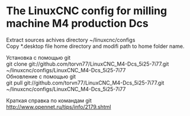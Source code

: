 # The LinuxCNC config for milling machine M4 production Dcs<br>
Extract sources achives directory ~/linuxcnc/configs<br>
Copy *.desktop file home directory and modifi path to home folder name.<br>

Установка с помощью git<br>
git clone git://github.com/torvn77/LinuxCNC_M4-Dcs_5i25-7i77.git ~/linuxcnc/configs/LinuxCNC_M4-Dcs_5i25-7i77<br>
Обновление с помощью git<br>
git pull git://github.com/torvn77/LinuxCNC_M4-Dcs_5i25-7i77.git ~/linuxcnc/configs/LinuxCNC_M4-Dcs_5i25-7i77<br>

Краткая справка по командам git
http://www.opennet.ru/tips/info/2179.shtml
